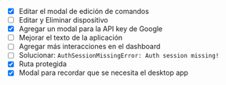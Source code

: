 - [x] Editar el modal de edición de comandos
- [ ] Editar y Eliminar dispositivo
- [x] Agregar un modal para la API key de Google
- [ ] Mejorar el texto de la aplicación
- [ ] Agregar más interacciones en el dashboard
- [ ] Solucionar: `AuthSessionMissingError: Auth session missing!`
- [x] Ruta protegida
- [x] Modal para recordar que se necesita el desktop app
